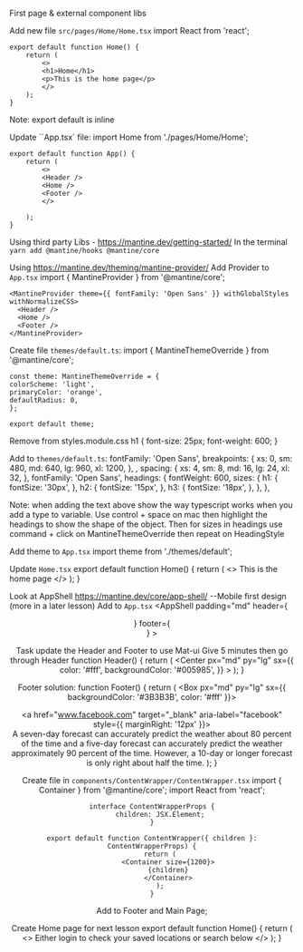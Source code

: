 First page & external component libs

Add new file `src/pages/Home/Home.tsx`
    import React from 'react';

    export default function Home() {
        return (
            <>
            <h1>Home</h1>
            <p>This is the home page</p>
            </>
        );
    }

Note: export default is inline

Update ``App.tsx` file:
    import Home from './pages/Home/Home';

    export default function App() {
        return (
            <>
            <Header />
            <Home />
            <Footer />
            </>

        );
    }

Using third party Libs - https://mantine.dev/getting-started/
In the terminal `yarn add @mantine/hooks @mantine/core`

Using https://mantine.dev/theming/mantine-provider/
Add Provider to `App.tsx`
    import { MantineProvider } from '@mantine/core';

    <MantineProvider theme={{ fontFamily: 'Open Sans' }} withGlobalStyles withNormalizeCSS>
      <Header />
      <Home />
      <Footer />
    </MantineProvider>

Create file `themes/default.ts`:
    import { MantineThemeOverride } from '@mantine/core';

    const theme: MantineThemeOverride = {
    colorScheme: 'light',
    primaryColor: 'orange',
    defaultRadius: 0,
    };

    export default theme;

Remove from styles.module.css
    h1 {
        font-size: 25px;
        font-weight: 600;
    }

Add to `themes/default.ts`:
    fontFamily: 'Open Sans',
    breakpoints: {
        xs: 0,
        sm: 480,
        md: 640,
        lg: 960,
        xl: 1200,
    },
    ,
    spacing: {
        xs: 4,
        sm: 8,
        md: 16,
        lg: 24,
        xl: 32,
    },
    fontFamily: 'Open Sans',
    headings: {
        fontWeight: 600,
        sizes: {
            h1: {
                fontSize: '30px',
            },
            h2: {
                fontSize: '15px',
            },
            h3: {
                fontSize: '18px',
            },
        },
    },

Note: when adding the text above show the way typescript works when you add a type to variable. Use control + space on mac then highlight the headings to show the shape of the object. 
Then for sizes in headings use command + click on MantineThemeOverride then repeat on HeadingStyle

Add theme to `App.tsx`
    import theme from './themes/default';
    <MantineProvider theme={theme} withGlobalStyles withNormalizeCSS>

Update `Home.tsx`
    export default function Home() {
    return (
        <>
            <Title order={1}>Home</Title>
            <Text>This is the home page</Text>
        </>
    );
    }

Look at AppShell https://mantine.dev/core/app-shell/ --Mobile first design (more in a later lesson)
Add to `App.tsx`
    <MantineProvider theme={defaultTheme} withGlobalStyles withNormalizeCSS>
        <AppShell
            padding="md"
            header={<Header />}
            footer={<Footer />}
        >
            <Home />
        </AppShell>
    </MantineProvider>

Task update the Header and Footer to use Mat-ui
Give 5 minutes then go through Header
    function Header() {
        return (
            <Center
                px="md"
                py="lg"
                sx={{
                    color: '#fff',
                    backgroundColor: '#005985',
                }}
            >
                <FontAwesomeIcon icon={faEarth} size="2x" />
                <Title pl="sm">How is the weather?</Title>
            </Center>
        );
    }

Footer solution:
    function Footer() {
        return (
            <Box px="md" py="lg" sx={{ backgroundColor: '#3B3B3B', color: '#fff' }}>
            <Center>
                <a href="www.facebook.com" target="_blank" aria-label="facebook" style={{ marginRight: '12px' }}>
                <FontAwesomeIcon icon={faFacebook} size="2x" color="#fff" />
                </a>
                <a href="www.twitter.com" target="_blank" aria-label="twitter">
                <FontAwesomeIcon icon={faTwitter} size="2x" color="#fff" />
                </a>
            </Center>
            <Text pt="md">
                A seven-day forecast can accurately predict the weather about 80 percent of the time
                and a five-day forecast can accurately predict the weather approximately 90 percent
                of the time. However, a 10-day or longer forecast is only right about half the time.
            </Text>
            </Box>
        );
    }

Create file in `components/ContentWrapper/ContentWrapper.tsx`
    import { Container } from '@mantine/core';
    import React from 'react';

    interface ContentWrapperProps {
        children: JSX.Element;
    }

    export default function ContentWrapper({ children }: ContentWrapperProps) {
        return (
            <Container size={1200}>
            {children}
            </Container>
        );
    }

Add to Footer and Main Page;

Create Home page for next lesson
    export default function Home() {
        return (
            <ContentWrapper>
            <>
                <Title pb="md" order={1}>Check the weather</Title>
                <Text>Either login to check your saved locations or search below</Text>
                <TextInput py="md" label="Location search" description="Enter a postcode or city name below" />
            </>
            </ContentWrapper>
        );
    }
    